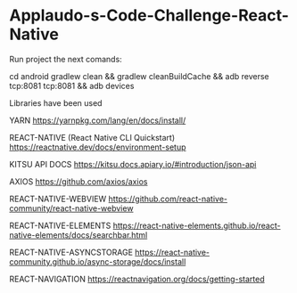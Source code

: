 # Applaudo-s-Code-Challenge-React-Native

Run project the next comands:

cd android 
gradlew clean && gradlew cleanBuildCache && adb reverse tcp:8081 tcp:8081 && adb devices

Libraries have been used

YARN https://yarnpkg.com/lang/en/docs/install/

REACT-NATIVE (React Native CLI Quickstart) https://reactnative.dev/docs/environment-setup

KITSU API DOCS https://kitsu.docs.apiary.io/#introduction/json-api

AXIOS https://github.com/axios/axios

REACT-NATIVE-WEBVIEW https://github.com/react-native-community/react-native-webview

REACT-NATIVE-ELEMENTS https://react-native-elements.github.io/react-native-elements/docs/searchbar.html

REACT-NATIVE-ASYNCSTORAGE https://react-native-community.github.io/async-storage/docs/install

REACT-NAVIGATION https://reactnavigation.org/docs/getting-started
